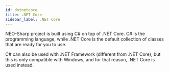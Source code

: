 ```yaml
---
id: dotnetcore
title: .NET Core
sidebar_label: .NET Core
---
```


NEO-Sharp project is built using C# on top of .NET Core. C# is the programming language, while .NET Core is the default collection of classes that are ready for you to use.

C# can also be used with .NET Framework (different from .NET Core), but this is only compatible with Windows, and for that reason, .NET Core is used instead.


